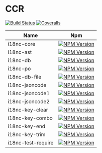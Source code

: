 # CCR

[![Build Status][travis-image]][travis-url]
[![Coveralls][coveralls-image]][coveralls-url]

| Name               | Npm                       |
|--------------------|---------------------------|
| i18nc-core         | [![NPM Version](https://img.shields.io/npm/v/i18nc-core.svg)](https://www.npmjs.org/package/i18nc-core)  |
| i18nc-ast          | [![NPM Version](https://img.shields.io/npm/v/i18nc-ast.svg)](https://www.npmjs.org/package/i18nc-ast)  |
| i18nc-db           | [![NPM Version](https://img.shields.io/npm/v/i18nc-db.svg)](https://www.npmjs.org/package/i18nc-db)  |
| i18nc-po           | [![NPM Version](https://img.shields.io/npm/v/i18nc-po.svg)](https://www.npmjs.org/package/i18nc-po)  |
| i18nc-db-file      | [![NPM Version](https://img.shields.io/npm/v/i18nc-db-file.svg)](https://www.npmjs.org/package/i18nc-db-file)  |
| i18nc-jsoncode     | [![NPM Version](https://img.shields.io/npm/v/i18nc-jsoncode.svg)](https://www.npmjs.org/package/i18nc-jsoncode)  |
| i18nc-jsoncode1    | [![NPM Version](https://img.shields.io/npm/v/i18nc-jsoncode1.svg)](https://www.npmjs.org/package/i18nc-jsoncode1)  |
| i18nc-jsoncode2    | [![NPM Version](https://img.shields.io/npm/v/i18nc-jsoncode2.svg)](https://www.npmjs.org/package/i18nc-jsoncode2)  |
| i18nc-key-clear    | [![NPM Version](https://img.shields.io/npm/v/i18nc-key-clear.svg)](https://www.npmjs.org/package/i18nc-key-clear)  |
| i18nc-key-combo    | [![NPM Version](https://img.shields.io/npm/v/i18nc-key-combo.svg)](https://www.npmjs.org/package/i18nc-key-combo)  |
| i18nc-key-end      | [![NPM Version](https://img.shields.io/npm/v/i18nc-key-end.svg)](https://www.npmjs.org/package/i18nc-key-end)  |
| i18nc-key-trim     | [![NPM Version](https://img.shields.io/npm/v/i18nc-key-trim.svg)](https://www.npmjs.org/package/i18nc-key-trim)  |
| i18nc-test-require | [![NPM Version](https://img.shields.io/npm/v/i18nc-test-require.svg)](https://www.npmjs.org/package/i18nc-test-require)  |

[travis-image]: https://img.shields.io/travis/Bacra/i18nc/master.svg?label=linux
[travis-url]: https://travis-ci.org/Bacra/i18nc
[coveralls-image]: https://img.shields.io/coveralls/Bacra/i18nc.svg
[coveralls-url]: https://coveralls.io/github/Bacra/i18nc
